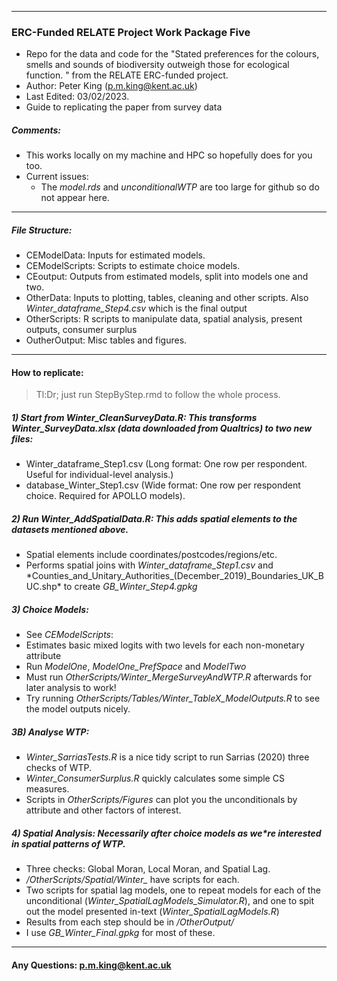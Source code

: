 ------------------------------
### ERC-Funded RELATE Project Work Package Five ####
- Repo for the data and code for the "Stated preferences for the colours, smells and sounds of biodiversity outweigh those for ecological function. " from the RELATE ERC-funded project.
- Author: Peter King (p.m.king@kent.ac.uk)
- Last Edited: 03/02/2023.
- Guide to replicating the paper from survey data


#####  Comments: 
- This works locally on my machine and HPC so hopefully does for you too.
- Current issues: 
  - The *model.rds* and *unconditionalWTP* are too large for github so do not appear here. 

------------------------------
##### File Structure: 

- CEModelData: Inputs for estimated models.
- CEModelScripts: Scripts to estimate choice models.
- CEoutput: Outputs from estimated models, split into models one and two.
- OtherData: Inputs to plotting, tables, cleaning and other scripts. Also *Winter_dataframe_Step4.csv* which is the final output
- OtherScripts: R scripts to manipulate data, spatial analysis, present outputs, consumer surplus
- OutherOutput: Misc tables and figures.


------------------------------
#### How to replicate:

> Tl:Dr; just run StepByStep.rmd to follow the whole process.

##### 1) Start from *Winter_CleanSurveyData.R*: This transforms *Winter_SurveyData.xlsx* (data downloaded from Qualtrics) to two new files:

-   Winter_dataframe_Step1.csv (Long format: One row per respondent. Useful for individual-level analysis.)
-   database_Winter_Step1.csv (Wide format: One row per respondent choice. Required for APOLLO models).

##### 2) Run *Winter_AddSpatialData.R*: This adds spatial elements to the datasets mentioned above.

-   Spatial elements include coordinates/postcodes/regions/etc.
-   Performs spatial joins with *Winter_dataframe_Step1.csv* and \*Counties_and_Unitary_Authorities\_(December_2019)\_Boundaries_UK_BUC.shp\* to create *GB_Winter_Step4.gpkg*

##### 3) Choice Models:

-   See *CEModelScripts*:
-   Estimates basic mixed logits with two levels for each non-monetary attribute
-   Run *ModelOne*, *ModelOne_PrefSpace* and *ModelTwo*
-   Must run *OtherScripts/Winter_MergeSurveyAndWTP.R* afterwards for later analysis to work!
-   Try running *OtherScripts/Tables/Winter_TableX_ModelOutputs.R* to see the model outputs nicely.

##### 3B) Analyse WTP:

-   *Winter_SarriasTests.R* is a nice tidy script to run Sarrias (2020) three checks of WTP.
-   *Winter_ConsumerSurplus.R* quickly calculates some simple CS measures.
-   Scripts in *OtherScripts/Figures* can plot you the unconditionals by attribute and other factors of interest.

##### 4) Spatial Analysis: Necessarily after choice models as we\*re interested in spatial patterns of WTP.

-   Three checks: Global Moran, Local Moran, and Spatial Lag.
-   */OtherScripts/Spatial/Winter\_* have scripts for each.
-   Two scripts for spatial lag models, one to repeat models for each of the unconditional (*Winter_SpatialLagModels_Simulator.R*), and one to spit out the model presented in-text (*Winter_SpatialLagModels.R*)
-   Results from each step should be in */OtherOutput/*
-   I use *GB_Winter_Final.gpkg* for most of these.

------------------------------------------------------------------------

#### Any Questions: [p.m.king\@kent.ac.uk](mailto:p.m.king@kent.ac.uk)
